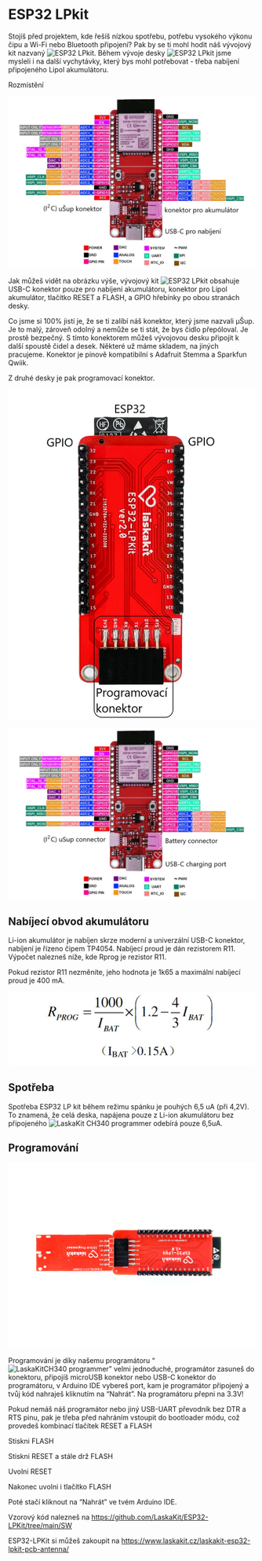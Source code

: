 # ESP32 LPkit

Stojíš před projektem, kde řešíš nízkou spotřebu, potřebu vysokého výkonu čipu a Wi-Fi nebo Bluetooth připojení? Pak by se ti mohl hodit náš vývojový kit nazvaný ![ESP32 LPkit](https://www.laskakit.cz/laskakit-esp32-lpkit-pcb-antenna/).
Během vývoje desky ![ESP32 LPkit](https://www.laskakit.cz/laskakit-esp32-lpkit-pcb-antenna/) jsme mysleli i na další vychytávky, který bys mohl potřebovat - třeba nabíjení připojeného Lipol akumulátoru. 

Rozmístění

![ESP32 LPkit rozmístění](https://github.com/LaskaKit/ESP32-LPKit/blob/main/img/esp32-lpkit-pinout.jpg)

Jak můžeš vidět na obrázku výše, vývojový kit ![ESP32 LPkit](https://www.laskakit.cz/laskakit-esp32-lpkit-pcb-antenna/) obsahuje USB-C konektor pouze pro nabíjení akumulátoru, konektor pro Lipol akumulátor, tlačítko RESET a FLASH, a GPIO hřebínky po obou stranách desky. 

Co jsme si 100% jistí je, že se ti zalíbí náš konektor, který jsme nazvali μŠup. Je to malý, zároveň odolný a nemůže se ti stát, že bys čidlo přepóloval. Je prostě bezpečný. S tímto konektorem můžeš vývojovou desku připojit k další spoustě čidel a desek. Některé už máme skladem, na jiných pracujeme. Konektor je pinově kompatibilní s Adafruit Stemma a Sparkfun Qwiik.

Z druhé desky je pak programovací konektor.

![ESP32 LPkit rozmístění](https://github.com/LaskaKit/ESP32-LPKit/blob/main/img/esp32-lpkit-back_popis.jpg )

![ESP32 LPkit pinout](https://github.com/LaskaKit/ESP32-LPKit/blob/main/img/esp32lpkit-pinout1.jpg)

## Nabíjecí obvod akumulátoru

Li-ion akumulátor je nabíjen skrze moderní a univerzální USB-C konektor, nabíjení je řízeno čipem TP4054. 
Nabíjecí proud je dán rezistorem R11. 
Výpočet nalezneš níže, kde Rprog je rezistor R11.

Pokud rezistor R11 nezměníte, jeho hodnota je 1k65 a maximální nabíjecí proud je 400 mA. 

![Vzorec pro výpočet nabíjecího proudu](https://github.com/LaskaKit/ESP32-LPKit/blob/main/img/ESP32LPkit3.jpg)

## Spotřeba

Spotřeba ESP32 LP kit během režimu spánku je pouhých 6,5 uA (při 4,2V). To znamená, že celá deska, napájena pouze z Li-ion akumulátoru bez připojeného ![LaskaKit CH340 programmer](https://www.laskakit.cz/laskakit-ch340-programmer-usb-c--microusb--uart/) odebírá pouze 6,5uA.

## Programování

![ESP340 LPkit and CH340 programmer](https://github.com/LaskaKit/ESP32-LPKit/blob/main/img/ESP32LPkit2.jpg)

Programování je díky našemu programátoru “![LaskaKitCH340 programmer](https://www.laskakit.cz/laskakit-ch340-programmer-usb-c--microusb--uart/)” velmi jednoduché, programátor zasuneš do konektoru, připojíš microUSB konektor nebo USB-C konektor do programátoru, v Arduino IDE vybereš port, kam je programátor připojený a tvůj kód nahraješ kliknutím na “Nahrát”. Na programátoru přepni na 3.3V!

Pokud nemáš náš programátor nebo jiný USB-UART převodník bez DTR a RTS pinu, pak je třeba před nahráním vstoupit do bootloader módu, což provedeš kombinací tlačítek RESET a FLASH

Stiskni FLASH

Stiskni RESET a stále drž FLASH

Uvolni RESET

Nakonec uvolni i tlačítko FLASH

Poté stačí kliknout na “Nahrát” ve tvém Arduino IDE.

Vzorový kód nalezneš na https://github.com/LaskaKit/ESP32-LPKit/tree/main/SW

ESP32-LPKit si můžeš zakoupit na https://www.laskakit.cz/laskakit-esp32-lpkit-pcb-antenna/
